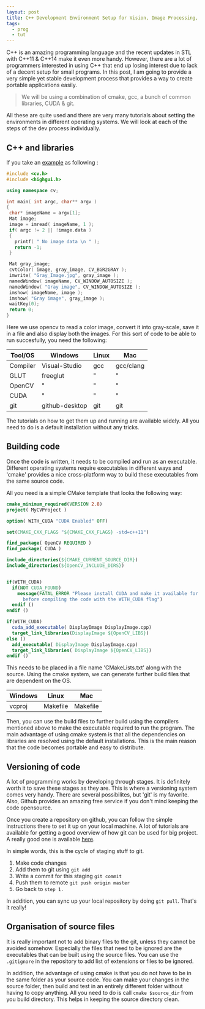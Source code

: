 ```yaml
---
layout: post
title: C++ Development Environment Setup for Vision, Image Processing, Graphics & Parallel Programming
tags:
  - prog
  - tut
---
```


C++ is an amazing programming language and the recent updates in STL with C++11
& C++14 make it even more handy. However, there are a lot of programmers
interested in using C++ that end up losing interest due to lack of a decent setup
for small programs. In this post, I am going to provide a very simple yet stable
development process that provides a way to create portable applications easily. 

> We will be using a combination of cmake, gcc, a bunch of common libraries, CUDA & git.

All these are quite used and there are very many tutorials about setting the
environments in different operating systems. We will look at each of the steps
of the dev process individually. 

C++ and libraries
------------------

If you take an
[example](http://docs.opencv.org/2.4/doc/tutorials/introduction/load_save_image/load_save_image.html) as following :

```cpp
#include <cv.h>
#include <highgui.h>

using namespace cv;

int main( int argc, char** argv )
{
 char* imageName = argv[1];
 Mat image;
 image = imread( imageName, 1 );
 if( argc != 2 || !image.data )
 {
   printf( " No image data \n " );
   return -1;
 }

 Mat gray_image;
 cvtColor( image, gray_image, CV_BGR2GRAY );
 imwrite( "Gray_Image.jpg", gray_image );
 namedWindow( imageName, CV_WINDOW_AUTOSIZE );
 namedWindow( "Gray image", CV_WINDOW_AUTOSIZE );
 imshow( imageName, image );
 imshow( "Gray image", gray_image );
 waitKey(0);
 return 0;
}
```
Here we use opencv to read a color image, convert it into gray-scale, save it in
a file and also display both the images. For this sort of code to be able to run
succesfully, you need the following:


| Tool/OS | Windows | Linux | Mac |
| --- | --- | --- | --- |
| Compiler | Visual-Studio | gcc | gcc/clang |
| GLUT | freeglut | " | " |
| OpenCV | " | " | " |
| CUDA | " | " | " |
| git | github-desktop | git | git |

The tutorials on how to get them up and running are available widely. All you
need to do is a default installation without any tricks.


Building code
---------------

Once the code is written, it needs to be compiled and run as an executable.
Different operating systems require executables in different ways and 'cmake'
provides a nice cross-platform way to build these executables from the same
source code. 

All you need is a simple CMake template that looks the following way:

```cmake
cmake_minimum_required(VERSION 2.8)
project( MyCVProject )

option( WITH_CUDA "CUDA Enabled" OFF)

set(CMAKE_CXX_FLAGS "${CMAKE_CXX_FLAGS} -std=c++11")

find_package( OpenCV REQUIRED )
find_package( CUDA )

include_directories(${CMAKE_CURRENT_SOURCE_DIR})
include_directories(${OpenCV_INCLUDE_DIRS})


if(WITH_CUDA)
  if(NOT CUDA_FOUND)
    message(FATAL_ERROR "Please install CUDA and make it available for Cmake
      before compiling the code with the WITH_CUDA flag")
  endif ()
endif ()

if(WITH_CUDA)
  cuda_add_executable( DisplayImage DisplayImage.cpp)
  target_link_libraries(DisplayImage ${OpenCV_LIBS})
else ()
  add_executable( DisplayImage DisplayImage.cpp)
  target_link_libraries( DisplayImage ${OpenCV_LIBS})
endif ()
```

This needs to be placed in a file name 'CMakeLists.txt' along with the source.
Using the cmake system, we can generate further build files that are dependent
on the OS. 

| Windows | Linux | Mac |
| --- | --- | --- |
| vcproj | Makefile | Makefile |

Then, you can use the build files to further build using the compilers mentioned
above to make the executable required to run the program. The main advantage of
using cmake system is that all the dependencies on libraries are resolved
using the default installations. This is the main reason that the code becomes
portable and easy to distribute.

Versioning of code
------------------

A lot of programming works by developing through stages. It is definitely worth
it to save these stages as they are. This is where a versioning system comes
very handy. There are several possibilites, but 'git' is my favorite. Also,
Github provides an amazing free service if you don't mind keeping the code
opensource. 

Once you create a repository on github, you can follow the simple instructions
there to set it up on your local machine. A lot of tutorials are available for
getting a good overview of how git can be used for big project. A really good
one is available
[here](http://nvie.com/posts/a-successful-git-branching-model/).

In simple words, this is the cycle of staging stuff to git.

1. Make code changes
2. Add them to git using `git add`
3. Write a commit for this staging `git commit`
4. Push them to remote `git push origin master`
5. Go back to `step 1.`

In addition, you can sync up your local repository by doing `git pull`. That's
it really! 

Organisation of source files
--------------------

It is really important not to add binary files to the git, unless they cannot be
avoided somehow. Especially the files that need to be ignored are the
executables that can be built using the source files. You can use the
`.gitignore` in the repository to add list of extensions or files to be ignored.

In addition, the advantage of using cmake is that you do not have to be in the
same folder as your source code. You can make your changes in the source folder,
then build and test in an entirely different folder without having to copy
anything. All you need to do is call `cmake $source_dir` from you build
directory. This helps in keeping the source directory clean.



